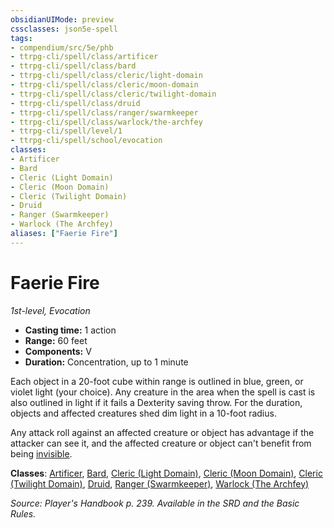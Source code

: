 ```yaml
---
obsidianUIMode: preview
cssclasses: json5e-spell
tags:
- compendium/src/5e/phb
- ttrpg-cli/spell/class/artificer
- ttrpg-cli/spell/class/bard
- ttrpg-cli/spell/class/cleric/light-domain
- ttrpg-cli/spell/class/cleric/moon-domain
- ttrpg-cli/spell/class/cleric/twilight-domain
- ttrpg-cli/spell/class/druid
- ttrpg-cli/spell/class/ranger/swarmkeeper
- ttrpg-cli/spell/class/warlock/the-archfey
- ttrpg-cli/spell/level/1
- ttrpg-cli/spell/school/evocation
classes:
- Artificer
- Bard
- Cleric (Light Domain)
- Cleric (Moon Domain)
- Cleric (Twilight Domain)
- Druid
- Ranger (Swarmkeeper)
- Warlock (The Archfey)
aliases: ["Faerie Fire"]
---
```

# Faerie Fire
*1st-level, Evocation*  

- **Casting time:** 1 action
- **Range:** 60 feet
- **Components:** V
- **Duration:** Concentration, up to 1 minute

Each object in a 20-foot cube within range is outlined in blue, green, or violet light (your choice). Any creature in the area when the spell is cast is also outlined in light if it fails a Dexterity saving throw. For the duration, objects and affected creatures shed dim light in a 10-foot radius.

Any attack roll against an affected creature or object has advantage if the attacker can see it, and the affected creature or object can't benefit from being [invisible](/3-Mechanics/CLI/rules/conditions.md#invisible).

**Classes**: [Artificer](/3-Mechanics/CLI/classes/artificer-tce.md), [Bard](/3-Mechanics/CLI/classes/bard.md), [Cleric (Light Domain)](/3-Mechanics/CLI/classes/cleric-light-domain.md), [Cleric (Moon Domain)](/3-Mechanics/CLI/classes/cleric-moon-domain-tdcsr.md), [Cleric (Twilight Domain)](/3-Mechanics/CLI/classes/cleric-twilight-domain-tce.md), [Druid](/3-Mechanics/CLI/classes/druid.md), [Ranger (Swarmkeeper)](/3-Mechanics/CLI/classes/ranger-swarmkeeper-tce.md), [Warlock (The Archfey)](/3-Mechanics/CLI/classes/warlock-the-archfey.md)

*Source: Player's Handbook p. 239. Available in the SRD and the Basic Rules.*